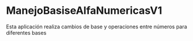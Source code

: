 # ManejoBasiseAlfaNumericasV1
Esta aplicación realiza cambios de base y operaciones entre números  para diferentes bases
